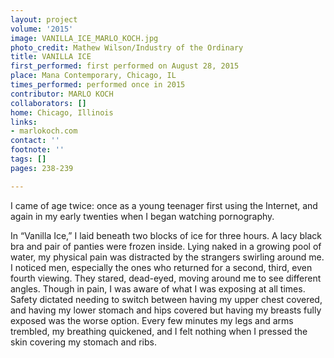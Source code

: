 ```yaml
---
layout: project
volume: '2015'
image: VANILLA_ICE_MARLO_KOCH.jpg
photo_credit: Mathew Wilson/Industry of the Ordinary
title: VANILLA ICE
first_performed: first performed on August 28, 2015
place: Mana Contemporary, Chicago, IL
times_performed: performed once in 2015
contributor: MARLO KOCH
collaborators: []
home: Chicago, Illinois
links:
- marlokoch.com
contact: ''
footnote: ''
tags: []
pages: 238-239

---
```


I came of age twice: once as a young teenager first using the Internet, and again in my early twenties when I began watching pornography.

In “Vanilla Ice,” I laid beneath two blocks of ice for three hours. A lacy black bra and pair of panties were frozen inside. Lying naked in a growing pool of water, my physical pain was distracted by the strangers swirling around me. I noticed men, especially the ones who returned for a second, third, even fourth viewing. They stared, dead-eyed, moving around me to see different angles. Though in pain, I was aware of what I was exposing at all times. Safety dictated needing to switch between having my upper chest covered, and having my lower stomach and hips covered but having my breasts fully exposed was the worse option. Every few minutes my legs and arms trembled, my breathing quickened, and I felt nothing when I pressed the skin covering my stomach and ribs.
